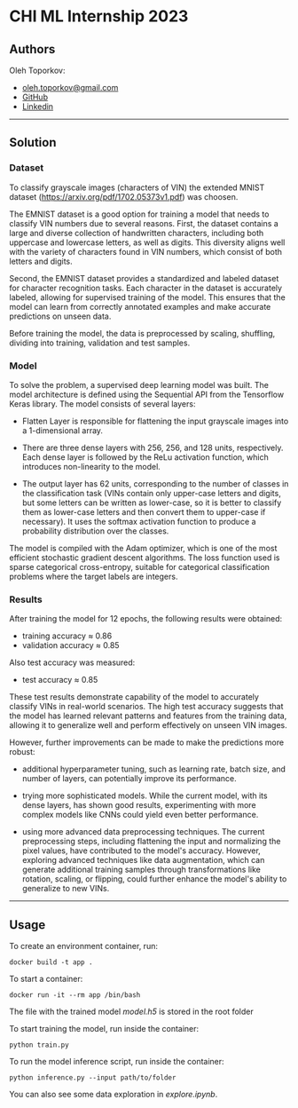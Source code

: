 # CHI ML Internship 2023

## Authors

Oleh Toporkov: 
- oleh.toporkov@gmail.com
- [GitHub]((https://github.com/lezhocheck))
- [Linkedin](https://www.linkedin.com/in/lezhocheck/)

---

## Solution

### Dataset

To classify grayscale images (characters of VIN) the extended MNIST dataset (https://arxiv.org/pdf/1702.05373v1.pdf) was choosen.

The EMNIST dataset is a good option for training a model that needs to classify VIN numbers due to several reasons. First, the dataset contains a large and diverse collection of handwritten characters, including both uppercase and lowercase letters, as well as digits. This diversity aligns well with the variety of characters found in VIN numbers, which consist of both letters and digits.

Second, the EMNIST dataset provides a standardized and labeled dataset for character recognition tasks. Each character in the dataset is accurately labeled, allowing for supervised training of the model. This ensures that the model can learn from correctly annotated examples and make accurate predictions on unseen data.

Before training the model, the data is preprocessed by scaling, shuffling, dividing into training, validation and test samples.

### Model

To solve the problem, a supervised deep learning model was built.
The model architecture is defined using the Sequential API from the Tensorflow Keras library. The model consists of several layers:

- Flatten Layer is responsible for flattening the input grayscale images into a 1-dimensional array.

- There are three dense layers with 256, 256, and 128 units, respectively. Each dense layer is followed by the ReLu activation function, which introduces non-linearity to the model.

- The output layer has 62 units, corresponding to the number of classes in the classification task (VINs contain only upper-case letters and digits, but some letters can be written as lower-case, so it is better to classify them as lower-case letters and then convert them to upper-case if necessary). It uses the softmax activation function to produce a probability distribution over the classes.

The model is compiled with the Adam optimizer, which is one of the most efficient stochastic gradient descent algorithms. The loss function used is sparse categorical cross-entropy, suitable for categorical classification problems where the target labels are integers.

### Results

After training the model for 12 epochs, the following results were obtained:
- training accuracy ≈ 0.86
- validation accuracy ≈ 0.85

Also test accuracy was measured:
- test accuracy ≈ 0.85

These test results demonstrate capability of the model to accurately classify VINs in real-world scenarios. The high test accuracy suggests that the model has learned relevant patterns and features from the training data, allowing it to generalize well and perform effectively on unseen VIN images. 

However, further improvements can be made to make the predictions more robust:
- additional hyperparameter tuning, such as learning rate, batch size, and number of layers, can potentially improve its performance.

- trying more sophisticated models. While the current model, with its dense layers, has shown good results, experimenting with more complex models like CNNs could yield even better performance.

- using more advanced data preprocessing techniques. The current preprocessing steps, including flattening the input and normalizing the pixel values, have contributed to the model's accuracy. However, exploring advanced techniques like data augmentation, which can generate additional training samples through transformations like rotation, scaling, or flipping, could further enhance the model's ability to generalize to new VINs.

---

## Usage

To create an environment container, run: 

```docker build -t app .```

To start a container: 

```docker run -it --rm app /bin/bash```

The file with the trained model *model.h5* is stored in the root folder

To start training the model, run inside the container:

```python train.py```

To run the model inference script, run inside the container:

```python inference.py --input path/to/folder```

You can also see some data exploration in *explore.ipynb*.